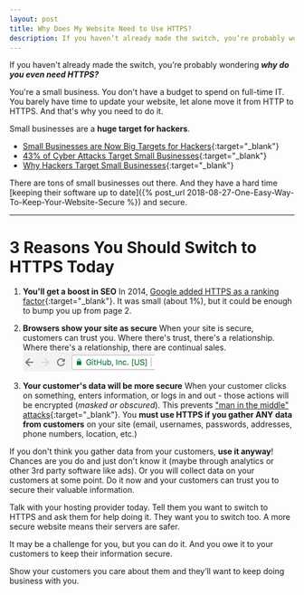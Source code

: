 ```yaml
---
layout: post
title: Why Does My Website Need to Use HTTPS?
description: If you haven’t already made the switch, you’re probably wondering, "Why does my website need HTTPS?" We'll tell you why you're a target and why you need it today.
---
```


If you haven't already made the switch, you’re probably wondering **_why do you even need HTTPS?_**

You're a small business. You don't have a budget to spend on full-time IT. You barely have time to update your website, let alone move it from HTTP to HTTPS.
And that's why you need to do it.

<!--more-->

Small businesses are a __huge target for hackers__.
- [Small Businesses are Now Big Targets for Hackers](https://smallbiztrends.com/2018/08/cybercriminals-target-small-businesses.html){:target="_blank"}
- [43% of Cyber Attacks Target Small Businesses](https://smallbiztrends.com/2016/04/cyber-attacks-target-small-business.html){:target="_blank"}
- [Why Hackers Target Small Businesses](https://www.inc.com/magazine/201312/john-brandon/hackers-target-small-business.html){:target="_blank"}

There are tons of small businesses out there. And they have a hard time [keeping their software up to date]({% post_url 2018-08-27-One-Easy-Way-To-Keep-Your-Website-Secure %}) and secure.

---

# 3 Reasons You Should Switch to HTTPS Today
1. __You'll get a boost in SEO__
In 2014, [Google added HTTPS as a ranking factor](https://webmasters.googleblog.com/2014/08/https-as-ranking-signal.html){:target="_blank"}. It was small (about 1%), but it could be enough to bump you up from page 2.


2. __Browsers show your site as secure__ 
When your site is secure, customers can trust you. Where there's trust, there's a relationship. Where there's a relationship, there are continual sales. ![Screenshot of secure github URL in browser with lock](/images/secure-website.png) 

3. __Your customer's data will be more secure__
When your customer clicks on something, enters information, or logs in and out - those actions will be encrypted (_masked or obscured_). This prevents ["man in the middle" attacks](https://www.makeuseof.com/tag/man-middle-attack-security-jargon-explained/){:target="_blank"}. You __must use HTTPS if you gather ANY data from customers__ on your site (email, usernames, passwords, addresses, phone numbers, location, etc.)

If you don't think you gather data from your customers, __use it anyway__! Chances are you do and just don't know it (maybe through analytics or other 3rd party software like ads). Or you will collect data on your customers at some point. Do it now and your customers can trust you to secure their valuable information.

Talk with your hosting provider today. Tell them you want to switch to HTTPS and ask them for help doing it. They want you to switch too. A more secure website means their servers are safer.

It may be a challenge for you, but you can do it. And you owe it to your customers to keep their information secure. 

Show your customers you care about them and they’ll want to keep doing business with you.


